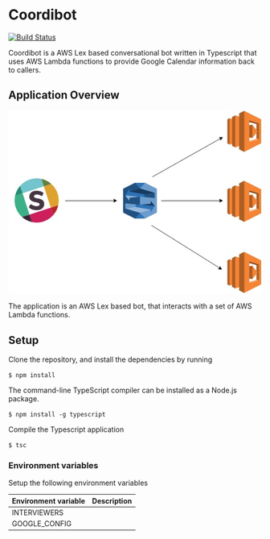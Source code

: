 # Coordibot

[![Build Status](https://travis-ci.org/jcperez/coordibot.svg?branch=master)](https://travis-ci.org/jcperez/coordibot)

Coordibot is a AWS Lex based conversational bot written in Typescript that uses AWS Lambda functions to provide Google Calendar information back to callers.

## Application Overview

![Overview](./img/overview.jpg)

The application is an AWS Lex based bot, that interacts with a set of AWS Lambda functions.

## Setup

Clone the repository, and install the dependencies by running

```
$ npm install
```

The command-line TypeScript compiler can be installed as a Node.js package.

```
$ npm install -g typescript
```


Compile the Typescript application

```
$ tsc
```

### Environment variables

Setup the following environment variables

| Environment variable  | Description   |
|-----------------------|---------------|
| INTERVIEWERS          |               |
| GOOGLE_CONFIG         |               |

